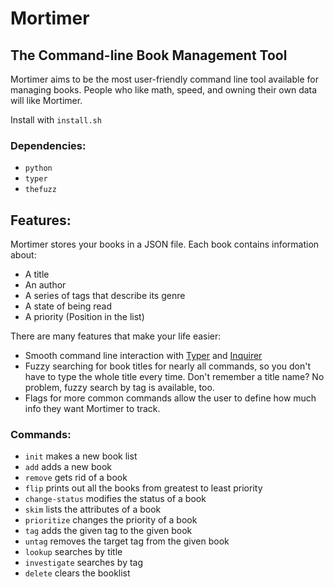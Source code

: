 # Mortimer

[//]: <> (TODO: Add quote from Mortimer Adler here)

## The Command-line Book Management Tool

Mortimer aims to be the most user-friendly command line tool available for managing books. People who like math,
speed, and owning their own data will like Mortimer.

Install with `install.sh`

### Dependencies:

* `python`
* `typer`
* `thefuzz`

## Features:


Mortimer stores your books in a JSON file. Each book contains information about:

* A title
* An author
* A series of tags that describe its genre 
* A state of being read
* A priority (Position in the list)

There are many features that make your life easier:

* Smooth command line interaction with [Typer](https://github.com/tiangolo/typer) and [Inquirer](https://github.com/kazhala/InquirerPy)
* Fuzzy searching for book titles for nearly all commands, so you don't have to type the whole title every time. Don't remember a title name? No problem, fuzzy search by tag is available, too.
* Flags for more common commands allow the user to define how much info they want Mortimer to track.

[//]: <> (TODO: Insert video demonstrating Mortimer's features. You'll want a short GIF here similar to what you did for the time tracker, but you might also want to record a full-length video to better demonstrate your work.)

### Commands:

* `init` makes a new book list
* `add` adds a new book
* `remove` gets rid of a book
* `flip` prints out all the books from greatest to least priority
*  `change-status` modifies the status of a book
* `skim` lists the attributes of a book
* `prioritize` changes the priority of a book
* `tag` adds the given tag to the given book
* `untag` removes the target tag from the given book
* `lookup` searches by title
* `investigate` searches by tag
* `delete` clears the booklist

